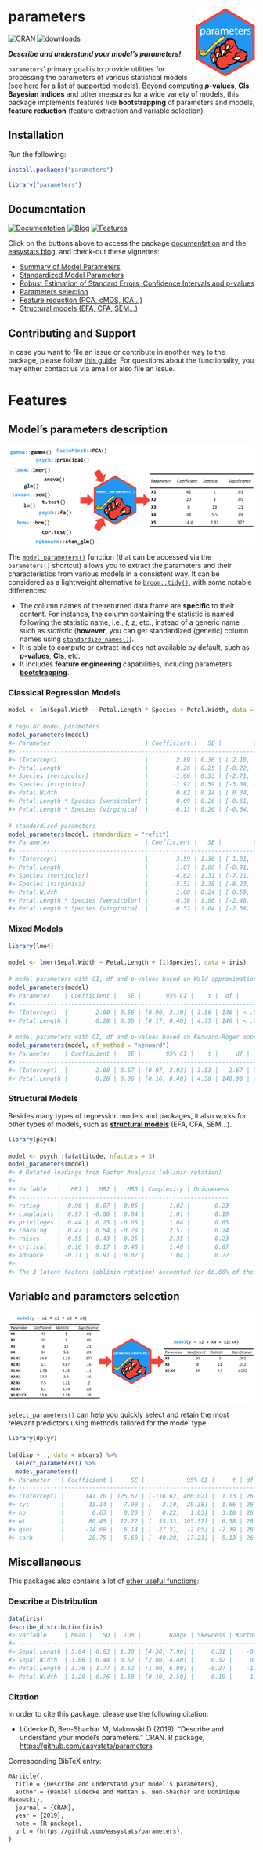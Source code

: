 
# parameters <img src='man/figures/logo.png' align="right" height="139" />

[![CRAN](http://www.r-pkg.org/badges/version/parameters)](https://cran.r-project.org/package=parameters)
[![downloads](http://cranlogs.r-pkg.org/badges/parameters)](https://cran.r-project.org/package=parameters)

***Describe and understand your model’s parameters\!***

`parameters`’ primary goal is to provide utilities for processing the
parameters of various statistical models (see
[here](https://easystats.github.io/insight/) for a list of supported
models). Beyond computing ***p*-values**, **CIs**, **Bayesian indices**
and other measures for a wide variety of models, this package implements
features like **bootstrapping** of parameters and models, **feature
reduction** (feature extraction and variable selection).

## Installation

Run the following:

``` r
install.packages("parameters")
```

``` r
library("parameters")
```

## Documentation

[![Documentation](https://img.shields.io/badge/documentation-parameters-orange.svg?colorB=E91E63)](https://easystats.github.io/parameters/)
[![Blog](https://img.shields.io/badge/blog-easystats-orange.svg?colorB=FF9800)](https://easystats.github.io/blog/posts/)
[![Features](https://img.shields.io/badge/features-parameters-orange.svg?colorB=2196F3)](https://easystats.github.io/parameters/reference/index.html)

Click on the buttons above to access the package
[documentation](https://easystats.github.io/parameters/) and the
[easystats blog](https://easystats.github.io/blog/posts/), and check-out
these vignettes:

  - [Summary of Model
    Parameters](https://easystats.github.io/parameters/articles/model_parameters.html)
  - [Standardized Model
    Parameters](https://easystats.github.io/parameters/articles/model_parameters_standardized.html)
  - [Robust Estimation of Standard Errors, Confidence Intervals and
    p-values](https://easystats.github.io/parameters/articles/model_parameters_robust.html)
  - [Parameters
    selection](https://easystats.github.io/parameters/articles/parameters_selection.html)
  - [Feature reduction (PCA, cMDS,
    ICA…)](https://easystats.github.io/parameters/articles/parameters_reduction.html)
  - [Structural models (EFA, CFA,
    SEM…)](https://easystats.github.io/parameters/articles/efa_cfa.html)

## Contributing and Support

In case you want to file an issue or contribute in another way to the
package, please follow [this
guide](https://github.com/easystats/parameters/blob/master/.github/CONTRIBUTING.md).
For questions about the functionality, you may either contact us via
email or also file an issue.

# Features

## Model’s parameters description

<p>

<img src='man/figures/figure1.png' align="center" />

</p>

The
[`model_parameters()`](https://easystats.github.io/parameters/articles/model_parameters.html)
function (that can be accessed via the `parameters()` shortcut) allows
you to extract the parameters and their characteristics from various
models in a consistent way. It can be considered as a lightweight
alternative to [`broom::tidy()`](https://github.com/tidymodels/broom),
with some notable differences:

  - The column names of the returned data frame are **specific** to
    their content. For instance, the column containing the statistic is
    named following the statistic name, i.e., *t*, *z*, etc., instead of
    a generic name such as *statistic* (**however**, you can get
    standardized (generic) column names using
    [`standardize_names()`](https://easystats.github.io/parameters/reference/standardize_names.html)).
  - It is able to compute or extract indices not available by default,
    such as ***p*-values**, **CIs**, etc.
  - It includes **feature engineering** capabilities, including
    parameters
    [**bootstrapping**](https://easystats.github.io/parameters/reference/bootstrap_parameters.html).

### Classical Regression Models

``` r
model <- lm(Sepal.Width ~ Petal.Length * Species + Petal.Width, data = iris)

# regular model parameters
model_parameters(model)
#> Parameter                           | Coefficient |   SE |         95% CI |     t |  df |      p
#> ------------------------------------------------------------------------------------------------
#> (Intercept)                         |        2.89 | 0.36 | [ 2.18,  3.60] |  8.01 | 143 | < .001
#> Petal.Length                        |        0.26 | 0.25 | [-0.22,  0.75] |  1.07 | 143 | 0.287 
#> Species [versicolor]                |       -1.66 | 0.53 | [-2.71, -0.62] | -3.14 | 143 | 0.002 
#> Species [virginica]                 |       -1.92 | 0.59 | [-3.08, -0.76] | -3.28 | 143 | 0.001 
#> Petal.Width                         |        0.62 | 0.14 | [ 0.34,  0.89] |  4.41 | 143 | < .001
#> Petal.Length * Species [versicolor] |       -0.09 | 0.26 | [-0.61,  0.42] | -0.36 | 143 | 0.721 
#> Petal.Length * Species [virginica]  |       -0.13 | 0.26 | [-0.64,  0.38] | -0.50 | 143 | 0.618

# standardized parameters
model_parameters(model, standardize = "refit")
#> Parameter                           | Coefficient |   SE |         95% CI |     t |  df |      p
#> ------------------------------------------------------------------------------------------------
#> (Intercept)                         |        3.59 | 1.30 | [ 1.01,  6.17] |  2.75 | 143 | 0.007 
#> Petal.Length                        |        1.07 | 1.00 | [-0.91,  3.04] |  1.07 | 143 | 0.287 
#> Species [versicolor]                |       -4.62 | 1.31 | [-7.21, -2.03] | -3.53 | 143 | < .001
#> Species [virginica]                 |       -5.51 | 1.38 | [-8.23, -2.79] | -4.00 | 143 | < .001
#> Petal.Width                         |        1.08 | 0.24 | [ 0.59,  1.56] |  4.41 | 143 | < .001
#> Petal.Length * Species [versicolor] |       -0.38 | 1.06 | [-2.48,  1.72] | -0.36 | 143 | 0.721 
#> Petal.Length * Species [virginica]  |       -0.52 | 1.04 | [-2.58,  1.54] | -0.50 | 143 | 0.618
```

### Mixed Models

``` r
library(lme4)

model <- lmer(Sepal.Width ~ Petal.Length + (1|Species), data = iris)

# model parameters with CI, df and p-values based on Wald approximation
model_parameters(model)
#> Parameter    | Coefficient |   SE |       95% CI |    t |  df |      p
#> ----------------------------------------------------------------------
#> (Intercept)  |        2.00 | 0.56 | [0.90, 3.10] | 3.56 | 146 | < .001
#> Petal.Length |        0.28 | 0.06 | [0.17, 0.40] | 4.75 | 146 | < .001

# model parameters with CI, df and p-values based on Kenward-Roger approximation
model_parameters(model, df_method = "kenward")
#> Parameter    | Coefficient |   SE |       95% CI |    t |     df |      p
#> -------------------------------------------------------------------------
#> (Intercept)  |        2.00 | 0.57 | [0.07, 3.93] | 3.53 |   2.67 | 0.046 
#> Petal.Length |        0.28 | 0.06 | [0.16, 0.40] | 4.58 | 140.98 | < .001
```

### Structural Models

Besides many types of regression models and packages, it also works for
other types of models, such as [**structural
models**](https://easystats.github.io/parameters/articles/efa_cfa.html)
(EFA, CFA, SEM…).

``` r
library(psych)

model <- psych::fa(attitude, nfactors = 3)
model_parameters(model)
#> # Rotated loadings from Factor Analysis (oblimin-rotation)
#> 
#> Variable   |   MR1 |   MR2 |   MR3 | Complexity | Uniqueness
#> ------------------------------------------------------------
#> rating     |  0.90 | -0.07 | -0.05 |       1.02 |       0.23
#> complaints |  0.97 | -0.06 |  0.04 |       1.01 |       0.10
#> privileges |  0.44 |  0.25 | -0.05 |       1.64 |       0.65
#> learning   |  0.47 |  0.54 | -0.28 |       2.51 |       0.24
#> raises     |  0.55 |  0.43 |  0.25 |       2.35 |       0.23
#> critical   |  0.16 |  0.17 |  0.48 |       1.46 |       0.67
#> advance    | -0.11 |  0.91 |  0.07 |       1.04 |       0.22
#> 
#> The 3 latent factors (oblimin rotation) accounted for 66.60% of the total variance of the original data (MR1 = 38.19%, MR2 = 22.69%, MR3 = 5.72%).
```

## Variable and parameters selection

<p>

<img src='man/figures/figure2.png' align="center" />

</p>

[`select_parameters()`](https://easystats.github.io/parameters/articles/parameters_selection.html)
can help you quickly select and retain the most relevant predictors
using methods tailored for the model type.

``` r
library(dplyr)

lm(disp ~ ., data = mtcars) %>% 
  select_parameters() %>% 
  model_parameters()
#> Parameter   | Coefficient |     SE |            95% CI |     t | df |      p
#> ----------------------------------------------------------------------------
#> (Intercept) |      141.70 | 125.67 | [-116.62, 400.02] |  1.13 | 26 | 0.270 
#> cyl         |       13.14 |   7.90 | [  -3.10,  29.38] |  1.66 | 26 | 0.108 
#> hp          |        0.63 |   0.20 | [   0.22,   1.03] |  3.18 | 26 | 0.004 
#> wt          |       80.45 |  12.22 | [  55.33, 105.57] |  6.58 | 26 | < .001
#> qsec        |      -14.68 |   6.14 | [ -27.31,  -2.05] | -2.39 | 26 | 0.024 
#> carb        |      -28.75 |   5.60 | [ -40.28, -17.23] | -5.13 | 26 | < .001
```

## Miscellaneous

This packages also contains a lot of [other useful
functions](https://easystats.github.io/parameters/reference/index.html):

### Describe a Distribution

``` r
data(iris)
describe_distribution(iris)
#> Variable     | Mean |   SD |  IQR |        Range | Skewness | Kurtosis |   n | n_Missing
#> ----------------------------------------------------------------------------------------
#> Sepal.Length | 5.84 | 0.83 | 1.30 | [4.30, 7.90] |     0.31 |    -0.55 | 150 |         0
#> Sepal.Width  | 3.06 | 0.44 | 0.52 | [2.00, 4.40] |     0.32 |     0.23 | 150 |         0
#> Petal.Length | 3.76 | 1.77 | 3.52 | [1.00, 6.90] |    -0.27 |    -1.40 | 150 |         0
#> Petal.Width  | 1.20 | 0.76 | 1.50 | [0.10, 2.50] |    -0.10 |    -1.34 | 150 |         0
```

### Citation

In order to cite this package, please use the following citation:

  - Lüdecke D, Ben-Shachar M, Makowski D (2019). “Describe and
    understand your model’s parameters.” CRAN. R package,
    <https://github.com/easystats/parameters>.

Corresponding BibTeX entry:

    @Article{,
      title = {Describe and understand your model's parameters},
      author = {Daniel Lüdecke and Mattan S. Ben-Shachar and Dominique Makowski},
      journal = {CRAN},
      year = {2019},
      note = {R package},
      url = {https://github.com/easystats/parameters},
    }
